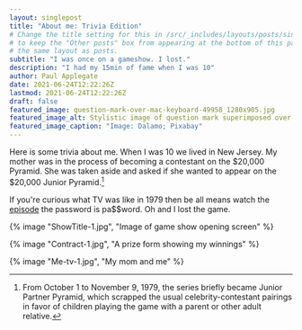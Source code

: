 ```yaml
---
layout: singlepost
title: "About me: Trivia Edition"
# Change the title setting for this in /src/_includes/layouts/posts/singlepostherofit.11ty.js
# to keep the "Other posts" box from appearing at the bottom of this page, since it uses
# the same layout as posts.
subtitle: "I was once on a gameshow. I lost."
description: "I had my 15min of fame when I was 10"
author: Paul Applegate
date: 2021-06-24T12:22:26Z
lastmod: 2021-06-24T12:22:26Z
draft: false
featured_image: question-mark-over-mac-keyboard-49958_1280x905.jpg
featured_image_alt: Stylistic image of question mark superimposed over computer keyboard
featured_image_caption: "Image: Dalamo; Pixabay"
---
```

Here is some trivia about me. When I was 10 we lived in New Jersey. My mother was in the process of becoming a contestant on the $20,000 Pyramid. 	She was taken aside and asked if she wanted to appear on the $20,000 Junior Pyramid.[^fnExample]

[^fnExample]: From October 1 to November 9, 1979, the series briefly became Junior Partner Pyramid, which scrapped the usual celebrity-contestant pairings in favor of children playing the game with a parent or other adult relative.

If you're curious what TV was like in 1979 then be all means watch the [episode](https://vimeo.com/26595314) the password is pa$$word.
Oh and I lost the game.

{% image "ShowTitle-1.jpg", "Image of game show opening screen" %}

{% image "Contract-1.jpg", "A prize form showing my winnings" %}

{% image "Me-tv-1.jpg", "My mom and me" %}


